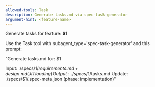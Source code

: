 ```yaml
---
allowed-tools: Task
description: Generate tasks.md via spec-task-generator
argument-hint: <feature-name>
---
```


Generate tasks for feature: **$1**

Use the Task tool with subagent_type='spec-task-generator' and this prompt:

"Generate tasks.md for: $1

Input: ./specs/$1/requirements.md + design.md (JIT loading)
Output: ./specs/$1/tasks.md
Update: ./specs/$1/.spec-meta.json (phase: implementation)"
